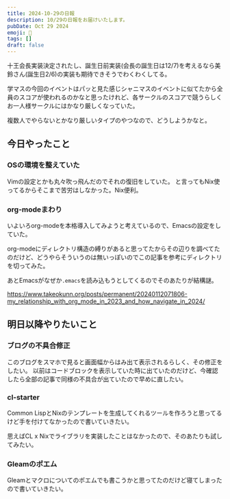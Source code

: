 ```yaml
---
title: 2024-10-29の日報
description: 10/29の日報をお届けいたします。
pubDate: Oct 29 2024
emoji: 🦊
tags: []
draft: false
---
```


十王会長実装決定されたし、誕生日前実装(会長の誕生日は12/7)を考えるなら美鈴さん(誕生日2/6)の実装も期待できそうでわくわくしてる。

学マスの今回のイベントはパッと見た感じシャニマスのイベントに似てたから全員のスコアが使われるのかなと思ったけれど、各サークルのスコアで競うらしくお一人様サークルにはかなり厳しくなっていた。

複数人でやらないとかなり厳しいタイプのやつなので、どうしようかなと。

## 今日やったこと

### OSの環境を整えていた

Vimの設定とかも丸々吹っ飛んだのでそれの復旧をしていた。
と言ってもNix使ってるからそこまで苦労はしなかった。Nix便利。

### org-modeまわり

いよいろorg-modeを本格導入してみようと考えているので、Emacsの設定をしていた。

org-modeにディレクトリ構造の縛りがあると思ってたからその辺りを調べてたのだけど、どうやらそういうのは無いっぽいのでこの記事を参考にディレクトリを切ってみた。

あとEmacsがなぜか`.emacs`を読み込もうとしてくるのでそのあたりが結構謎。

https://www.takeokunn.org/posts/permanent/20240112071806-my_relationship_with_org_mode_in_2023_and_how_navigate_in_2024/

## 明日以降やりたいこと

### ブログの不具合修正

このブログをスマホで見ると画面幅からはみ出て表示されるらしく、その修正をしたい。
以前はコードブロックを表示していた時に出ていたのだけど、今確認したら全部の記事で同様の不具合が出ていたので早めに直したい。

### cl-starter

Common
LispとNixのテンプレートを生成してくれるツールを作ろうと思ってるけど手を付けてなかったので書いていきたい。

思えばCL x
Nixでライブラリを実装したことはなかったので、そのあたりも試してみたい。

### Gleamのポエム

Gleamとマクロについてのポエムでも書こうかと思ってたのだけど寝てしまったので書いていきたい。
